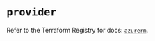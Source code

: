 # `provider`

Refer to the Terraform Registry for docs: [`azurerm`](https://registry.terraform.io/providers/hashicorp/azurerm/4.41.0/docs).
